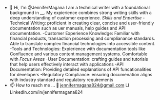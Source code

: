 - 👋 Hi, I’m @JenniferMagana
  I am a technical writer with a foundational background in __. My expierience combines strong writing skills with a deep understanding of customer experience.
  *Skills and Enpertise*
        -Technical Writing: proficient in creating clear, concise and user-friendly documentation such as uer manuals, help guides and API documentation.
        -Customer Experience Knowledge: Familiar with financial products, transaction processing and complianance standards. Able to translate complex financial technologies into accessible content.
        -Tools and Technologies: Expierience with documentation tools like Confluence and various content management systems. Comfortable with
  *Focus Areas*
        -User Documentation: crafting guides and tutorials that help users effectively interact with applications
        -API Documentation: Providing detailed explanations of API funcationalities for developers
        -Regulatory Compliance: ensuring documenation aligns with industry standard and regulatory requirements
- 📫 How to reach me ...
      📧 jennifermagana824@gmail.com
      LI LinkedIn.com/in/jennifermagana824

<!---
JenniferMagana/JenniferMagana is a ✨ special ✨ repository because its `README.md` (this file) appears on your GitHub profile.
You can click the Preview link to take a look at your changes.
--->
